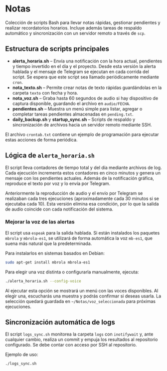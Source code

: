 # Notas

Colección de scripts Bash para llevar notas rápidas, gestionar pendientes y realizar
recordatorios horarios. Incluye además tareas de respaldo automático y
sincronización con un servidor remoto a través de `scp`.

## Estructura de scripts principales

- **alerta_horaria.sh** – Envía una notificación con la hora actual,
  pendientes y tiempo invertido en el día y el proyecto. Desde esta versión la
  alerta hablada y el mensaje de Telegram se ejecutan en cada corrida del script.
  Se espera que este script sea llamado periódicamente mediante `cron`.
- **nota_texto.sh** – Permite crear notas de texto rápidas guardándolas en la
  carpeta `texto` con fecha y hora.
- **nota_voz.sh** – Graba hasta 60 segundos de audio si hay dispositivo de
  captura disponible, guardando el archivo en `audio/FECHA`.
- **pendientes.sh** – Muestra un menú simple para listar, agregar o completar
  tareas pendientes almacenadas en `pending.txt`.
- **daily_backup.sh** y **startup_sync.sh** – Scripts de respaldo y
  sincronización de archivos hacia un servidor remoto mediante SSH.

El archivo `crontab.txt` contiene un ejemplo de programación para ejecutar estas
acciones de forma periódica.

## Lógica de `alerta_horaria.sh`

El script lleva contadores de tiempo total y del día mediante archivos de
log. Cada ejecución incrementa estos contadores en cinco minutos y genera un
mensaje con los pendientes actuales. Además de la notificación gráfica,
reproduce el texto por voz y lo envía por Telegram.

Anteriormente la reproducción de audio y el envío por Telegram se realizaban
cada tres ejecuciones (aproximadamente cada 30 minutos si se ejecutaba cada
10). Esta versión elimina esa condición, por lo que la salida de audio
coincide con cada notificación del sistema.

### Mejorar la voz de las alertas

El script usa `espeak` para la salida hablada. Si están instalados los paquetes
`mbrola` y `mbrola-es1`, se utilizará de forma automática la voz `mb-es1`, que
suena más natural que la predeterminada.

Para instalarlos en sistemas basados en Debian:

```bash
sudo apt-get install mbrola mbrola-es1
```

Para elegir una voz distinta o configurarla manualmente, ejecuta:

```bash
./alerta_horaria.sh --config-voice
```

Al ejecutar esta opción se mostrará un menú con las voces disponibles.
Al elegir una, escucharás una muestra y podrás confirmar si deseas usarla.
La selección quedará guardada en `~/Notas/voz_seleccionada` para próximas
ejecuciones.

## Sincronización automática de logs

El script `logs_sync.sh` monitorea la carpeta `logs` con `inotifywait` y, ante cualquier cambio, realiza un commit y empuja los resultados al repositorio configurado. Se debe contar con acceso por SSH al repositorio.

Ejemplo de uso:

```bash
./logs_sync.sh
```
